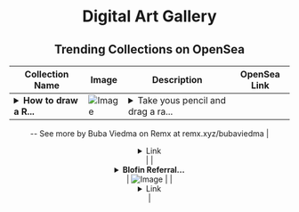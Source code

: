 <div align="center">

# Digital Art Gallery

## Trending Collections on OpenSea

| Collection Name                       | Image                                                                                     | Description                       | OpenSea Link                                                                                          |
|---------------------------------------|-------------------------------------------------------------------------------------------|-----------------------------------|--------------------------------------------------------------------------------------------------------|
| **<details><summary>How to draw a R...</summary>How to draw a Rainbow in 30sec</details>** | ![Image](https://i.seadn.io/s/raw/files/8a647b515a4c7f492ad89914044608f7.jpg?w=500&auto=format?w=200&auto=format) | <details><summary>Take yous pencil and drag a ra...</summary>Take yous pencil and drag a rainbow
--
See more by Buba Viedma on Remx at remx.xyz/bubaviedma</details> | <details><summary>Link</summary>[How to draw a Rainbow in 30sec](https://opensea.io/collection/how-to-draw-a-rainbow-in-30sec)</details> |
| **<details><summary>Blofin Referral...</summary>Blofin Referral Code : ccyAT3 Get 10% Off On trading Fees</details>** | ![Image](https://i.seadn.io/s/raw/files/84788c2055dd69b565bccfcf45a945dc.png?w=500&auto=format?w=200&auto=format) |  | <details><summary>Link</summary>[Blofin Referral Code : ccyAT3 Get 10% Off On trading Fees](https://opensea.io/collection/blofin-referral-code-ccyat3-get-10-off-on-tradin-1)</details> |

</div>